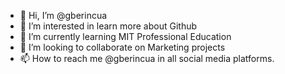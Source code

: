 - 👋 Hi, I’m @gberincua
- 👀 I’m interested in learn more about Github
- 🌱 I’m currently learning MIT Professional Education
- 💞️ I’m looking to collaborate on Marketing projects
- 📫 How to reach me @gberincua in all social media platforms.

<!---
gberincua/gberincua is a ✨ special ✨ repository because its `README.md` (this file) appears on your GitHub profile.
You can click the Preview link to take a look at your changes.
--->
